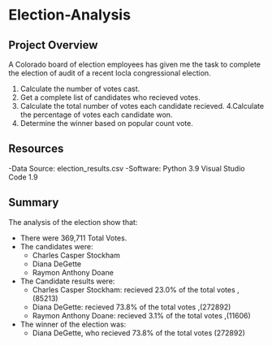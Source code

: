 # Election-Analysis

## Project Overview
A Colorado board of election employees has given me the task to complete the election of audit of a recent locla congressional election.

1. Calculate the number of votes cast.
2. Get a complete list of candidates who recieved votes.
3. Calculate the total number of votes each candidate recieved.
4.Calculate the percentage of votes each candidate won.
5. Determine the winner based on popular count vote.

## Resources
-Data Source: election_results.csv
-Software: Python 3.9 Visual Studio Code 1.9

## Summary
The analysis of the election show that:
- There were 369,711 Total Votes.
- The candidates were:
  - Charles Casper Stockham
  - Diana DeGette
  - Raymon Anthony Doane
- The Candidate results were:
  - Charles Casper Stockham: recieved 23.0% of the total votes ,(85213)
  - Diana DeGette: recieved 73.8% of the total votes ,(272892)
  - Raymon Anthony Doane: recieved 3.1% of the total votes ,(11606)
- The winner of the election was:
  - Diana DeGette, who recieved 73.8% of the total votes (272892)
